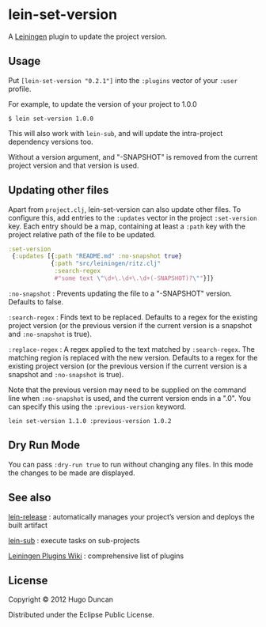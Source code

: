 # lein-set-version

A [Leiningen](https://github.com/technomancy/leiningen) plugin to update the
project version.

## Usage

Put `[lein-set-version "0.2.1"]` into the `:plugins` vector of your `:user`
profile.

For example, to update the version of your project to 1.0.0

    $ lein set-version 1.0.0

This will also work with `lein-sub`, and will update the intra-project
dependency versions too.

Without a version argument, and "-SNAPSHOT" is removed from the current project
version and that version is used.

## Updating other files

Apart from `project.clj`, lein-set-version can also update other files. To
configure this, add entries to the `:updates` vector in the project
`:set-version` key. Each entry should be a map, containing at least a `:path`
key with the project relative path of the file to be updated.

```clj
:set-version
 {:updates [{:path "README.md" :no-snapshot true}
            {:path "src/leiningen/ritz.clj"
             :search-regex
             #"some text \"\d+\.\d+\.\d+(-SNAPSHOT)?\""}]}
```

`:no-snapshot`
: Prevents updating the file to a "-SNAPSHOT" version. Defaults to false.

`:search-regex`
: Finds text to be replaced. Defaults to a regex for the existing project
  version (or the previous version if the current version is a snapshot and
  `:no-snapshot` is true).

`:replace-regex`
: A regex applied to the text matched by `:search-regex`. The matching region is
  replaced with the new version. Defaults to a regex for the existing project
  version (or the previous version if the current version is a snapshot and
  `:no-snapshot` is true).

Note that the previous version may need to be supplied on the command line when
`:no-snapshot` is used, and the current version ends in a ".0". You can specify
this using the `:previous-version` keyword.

    lein set-version 1.1.0 :previous-version 1.0.2

## Dry Run Mode

You can pass `:dry-run true` to run without changing any files.  In this mode
the changes to be made are displayed.

## See also

[lein-release](https://github.com/relaynetwork/lein-release)
: automatically manages your project’s version and deploys the built artifact

[lein-sub](https://github.com/kumarshantanu/lein-sub)
: execute tasks on sub-projects

[Leiningen Plugins Wiki](https://github.com/technomancy/leiningen/wiki/Plugins)
: comprehensive list of plugins

## License

Copyright © 2012 Hugo Duncan

Distributed under the Eclipse Public License.
